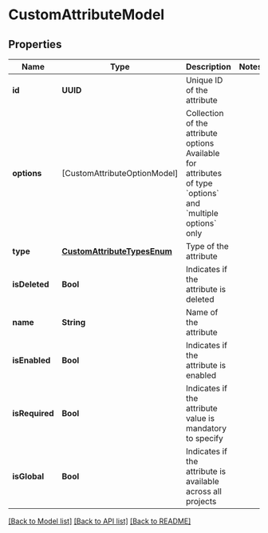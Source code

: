 # CustomAttributeModel

## Properties
Name | Type | Description | Notes
------------ | ------------- | ------------- | -------------
**id** | **UUID** | Unique ID of the attribute | 
**options** | [CustomAttributeOptionModel] | Collection of the attribute options      Available for attributes of type &#x60;options&#x60; and &#x60;multiple options&#x60; only | 
**type** | [**CustomAttributeTypesEnum**](CustomAttributeTypesEnum.md) | Type of the attribute | 
**isDeleted** | **Bool** | Indicates if the attribute is deleted | 
**name** | **String** | Name of the attribute | 
**isEnabled** | **Bool** | Indicates if the attribute is enabled | 
**isRequired** | **Bool** | Indicates if the attribute value is mandatory to specify | 
**isGlobal** | **Bool** | Indicates if the attribute is available across all projects | 

[[Back to Model list]](../README.md#documentation-for-models) [[Back to API list]](../README.md#documentation-for-api-endpoints) [[Back to README]](../README.md)


